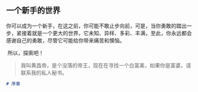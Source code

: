 ## 一个新手的世界

​		你可以成为一个新手，在这之前，你可能不敢止步向前，可是，当你勇敢的踏出一步，紧接着就是一个更大的世界，它未知、异样、多彩、丰满，至此，你永远都会感谢自己的勇敢，尽管它可能给你带来痛苦和懊恼。

​		所以，探索吧！

> 我叫黄昌帝，是个没落的帝王，现在在寻找一个白富美，如果你是富婆，请联系我的私人秘书。

```markdown
# 序章

```

